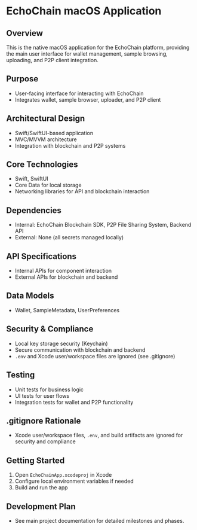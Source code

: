 # EchoChain macOS Application

## Overview
This is the native macOS application for the EchoChain platform, providing the main user interface for wallet management, sample browsing, uploading, and P2P client integration.

## Purpose
- User-facing interface for interacting with EchoChain
- Integrates wallet, sample browser, uploader, and P2P client

## Architectural Design
- Swift/SwiftUI-based application
- MVC/MVVM architecture
- Integration with blockchain and P2P systems

## Core Technologies
- Swift, SwiftUI
- Core Data for local storage
- Networking libraries for API and blockchain interaction

## Dependencies
- Internal: EchoChain Blockchain SDK, P2P File Sharing System, Backend API
- External: None (all secrets managed locally)

## API Specifications
- Internal APIs for component interaction
- External APIs for blockchain and backend

## Data Models
- Wallet, SampleMetadata, UserPreferences

## Security & Compliance
- Local key storage security (Keychain)
- Secure communication with blockchain and backend
- `.env` and Xcode user/workspace files are ignored (see .gitignore)

## Testing
- Unit tests for business logic
- UI tests for user flows
- Integration tests for wallet and P2P functionality

## .gitignore Rationale
- Xcode user/workspace files, `.env`, and build artifacts are ignored for security and compliance

## Getting Started
1. Open `EchoChainApp.xcodeproj` in Xcode
2. Configure local environment variables if needed
3. Build and run the app

## Development Plan
- See main project documentation for detailed milestones and phases. 
